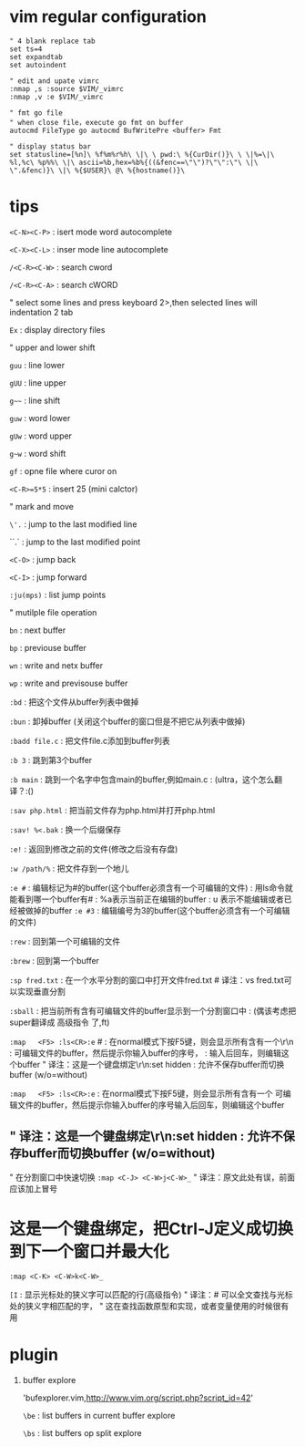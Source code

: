 # vim regular configuration

```vim
" 4 blank replace tab
set ts=4
set expandtab
set autoindent

" edit and upate vimrc
:nmap ,s :source $VIM/_vimrc
:nmap ,v :e $VIM/_vimrc

" fmt go file
" when close file，execute go fmt on buffer
autocmd FileType go autocmd BufWritePre <buffer> Fmt

" display status bar
set statusline=[%n]\ %f%m%r%h\ \|\ \ pwd:\ %{CurDir()}\ \ \|%=\|\ %l,%c\ %p%%\ \|\ ascii=%b,hex=%b%{((&fenc==\"\")?\"\":\"\ \|\ \".&fenc)}\ \|\ %{$USER}\ @\ %{hostname()}\
```


# tips

`<C-N><C-P>`          : isert mode word autocomplete

`<C-X><C-L>`          : inser mode line autocomplete

`/<C-R><C-W>`         : search cword

`/<C-R><C-A>`         : search cWORD

" select some lines and press keyboard 2>,then selected lines will indentation 2 tab

`Ex`                  : display directory files

" upper and lower shift

`guu`                             : line lower

`gUU`                             : line upper

`g~~`                             : line shift

`guw`                             : word lower

`gUw`                             : word upper

`g~w`                             : word shift

`gf`                              : opne file where curor on

`<C-R>=5*5`                       : insert 25 (mini calctor)


" mark and move

`\'.`              : jump to the last modified line

``.`               : jump to the last modified point

`<C-O>`            : jump back

`<C-I>`            : jump forward

`:ju(mps)`         : list jump points

" mutilple file operation

`bn`               : next buffer

`bp`               : previouse buffer

`wn`               : write and netx buffer

`wp`               : write and previsouse buffer

`:bd`              : 把这个文件从buffer列表中做掉

`:bun`             : 卸掉buffer (关闭这个buffer的窗口但是不把它从列表中做掉)

`:badd file.c`     : 把文件file.c添加到buffer列表

`:b 3`             : 跳到第3个buffer

`:b main`          : 跳到一个名字中包含main的buffer,例如main.c               : (ultra，这个怎么翻译？:()

`:sav php.html`    : 把当前文件存为php.html并打开php.html

`:sav! %<.bak`     : 换一个后缀保存

`:e!`              : 返回到修改之前的文件(修改之后没有存盘)

`:w /path/%`       : 把文件存到一个地儿

`:e #`             : 编辑标记为#的buffer(这个buffer必须含有一个可编辑的文件)
                 : 用ls命令就能看到哪一个buffer有#
                 : %a表示当前正在编辑的buffer
                 : u 表示不能编辑或者已经被做掉的buffer
`:e #3`            : 编辑编号为3的buffer(这个buffer必须含有一个可编辑的文件)

`:rew`             : 回到第一个可编辑的文件

`:brew`            : 回到第一个buffer

`:sp fred.txt`     : 在一个水平分割的窗口中打开文件fred.txt # 译注：vs fred.txt可以实现垂直分割

`:sball`           : 把当前所有含有可编辑文件的buffer显示到一个分割窗口中              : (偶该考虑把super翻译成 高级指令 了,ft)

`:map   <F5> :ls<CR>:e` # : 在normal模式下按F5键，则会显示所有含有一个\r\n                 : 可编辑文件的buffer，然后提示你输入buffer的序号，
                 : 输入后回车，则编辑这个buffer
" 译注：这是一个键盘绑定\r\n:set hidden      : 允许不保存buffer而切换buffer (w/o=without)

`:map   <F5> :ls<CR>:e`  : 在normal模式下按F5键，则会显示所有含有一个 可编辑文件的buffer，然后提示你输入buffer的序号输入后回车，则编辑这个buffer

" 译注：这是一个键盘绑定\r\n:set hidden      : 允许不保存buffer而切换buffer (w/o=without)
----------------------------------------
" 在分割窗口中快速切换
`:map <C-J> <C-W>j<C-W>_`
" 译注：原文此处有误，前面应该加上冒号
# 这是一个键盘绑定，把Ctrl-J定义成切换到下一个窗口并最大化
`:map <C-K> <C-W>k<C-W>_`

`[I`     : 显示光标处的狭义字可以匹配的行(高级指令)
" 译注：# 可以全文查找与光标处的狭义字相匹配的字，
" 这在查找函数原型和实现，或者变量使用的时候很有用

# plugin

1. buffer explore

    'bufexplorer.vim,http://www.vim.org/script.php?script_id=42'

   `\be`                             : list buffers in current buffer explore

   `\bs`                             : list buffers op split explore
